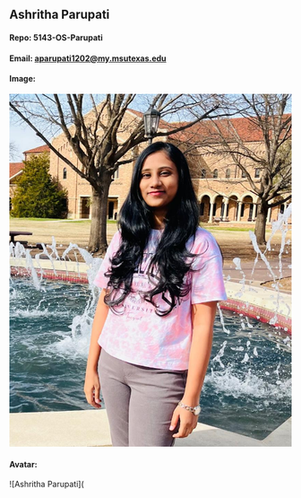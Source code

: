 ## Ashritha Parupati
#### Repo: 5143-OS-Parupati
#### Email: aparupati1202@my.msutexas.edu
#### Image:
![Ashritha Parupati](https://github.com/ashrithap02/5143-OS-Parupati/blob/main/Ashritha.jpeg)
#### Avatar:
![Ashritha Parupati](
